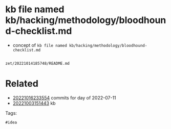 # kb file named kb/hacking/methodology/bloodhound-checklist.md

- concept of `kb file named kb/hacking/methodology/bloodhound-checklist.md`

```
```

` zet/20221014185748/README.md `

# Related

- [20221016233554](/zet/20221016233554/README.md) commits for day of 2022-07-11
- [20221003151443](/zet/20221003151443/README.md) kb

Tags:

    #idea

